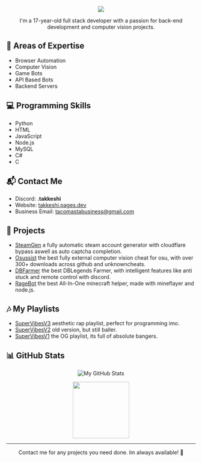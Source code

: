 <p align="center">
  <img src="./README/standard(2).gif" />
</p>

<p align="center">
  I'm a 17-year-old full stack developer with a passion for back-end development and computer vision projects.
</p>

## 🧰 Areas of Expertise

- Browser Automation
- Computer Vision
- Game Bots
- API Based Bots
- Backend Servers

## 💻 Programming Skills

- Python
- HTML
- JavaScript
- Node.js
- MySQL
- C#
- C

## 📬 Contact Me

- Discord: __.takkeshi__
- Website: [takkeshi.pages.dev](https://takkeshi.pages.dev)
- Business Email: [tacomastabusiness@gmail.com](mailto:tacomastabusiness@gmail.com)

## 🚀 Projects

- [SteamGen](https://github.com/LUXTACO/Steam-Account-Generator) a fully automatic steam account generator with cloudflare bypass aswell as auto captcha completion.
- [Osussist](https://github.com/LUXTACO/Osussist-External-AimAssist) the best fully external computer vision cheat for osu, with over 300+ downloads across github and unknowncheats.
- [DBFarmer](https://github.com/LUXTACO/DBFarmer) the best DBLegends Farmer, with intelligent features like anti stuck and remote control with discord.
- [RageBot](https://github.com/LUXTACO/RageBot-McBot) the best All-In-One minecraft helper, made with mineflayer and node.js.

## 🎶 My Playlists

- [SuperVibesV3](https://music.youtube.com/playlist?list=PLbALFw6Imtbgaux6YbG7dP0mDf96JHOQ1&si=xvkQv_nN2LMlmGDQ) aesthetic rap playlist, perfect for programming imo.
- [SuperVibesV2](https://music.youtube.com/playlist?list=PLbALFw6ImtbhUfqAyBYBiCtxxR3OhaDmZ&si=WMNa2Ca6McVDwD7j) old version, but still baller.
- [SuperVibesV1](https://music.youtube.com/playlist?list=PLbALFw6Imtbiq2NVXayE_ZsLVddXLGrAf) the OG playlist, its full of absolute bangers.

## 📊 GitHub Stats

<p align="center">
  <img src="https://github-readme-stats.vercel.app/api?username=LUXTACO&show_icons=true&theme=gruvbox" alt="My GitHub Stats" />
</p>

<p align="center">
  <img height=150 align="center" src="https://github-readme-stats.vercel.app/api/top-langs?username=LUXTACO&layout=compact&theme=gruvbox&card_width=515" />
</p>

---

<p align="center">
  Contact me for any projects you need done. Im always available! 🙌
</p>
